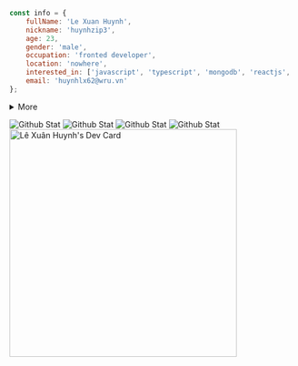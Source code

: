 ```javascript
const info = {
	fullName: 'Le Xuan Huynh',
	nickname: 'huynhzip3',
	age: 23,
	gender: 'male',
	occupation: 'fronted developer',
	location: 'nowhere',
	interested_in: ['javascript', 'typescript', 'mongodb', 'reactjs', 'nextjs', 'nodejs'],
	email: 'huynhlx62@wru.vn'
};
```

<details>
  <summary>More</summary>
	
## Stats 📈
[![Stats](https://github-readme-stats.vercel.app/api?username=huynh12345678&show_icons=true&hide_border=true&title_color=5865f2&icon_color=57f287&text_color=ffffff&bg_color=23272a&count_private=true "GitHub stats")](#)  
	
## Streak 🔥
[![GitHub Streak](http://github-readme-streak-stats.herokuapp.com?user=huynh12345678&hide_border=true&background=23272A&ring=5865F2&fire=ED4245&dates=FEE75C&currStreakLabel=ED4245&sideNums=5865F2&currStreakNum=57F287&sideLabels=FFFFFF&stroke=FFFFFF)](#)

## Most used languages 🌐
[![Languages](https://github-readme-stats.vercel.app/api/top-langs/?username=huynh12345678&title_color=5865f2&icon_color=57f287&text_color=ffffff&bg_color=23272a&hide_border=true&layout=compact)](#)

## Trophies 🏆
[![Trophies](https://github-profile-trophy.vercel.app/?username=huynh12345678&margin-w=10&theme=discord&no-frame=true)](#)

## Links 🔗
[![Discord](https://img.shields.io/badge/Discord-7289DA?style=for-the-badge&logo=discord&logoColor=white "Discord")](https://discord.com/users/905864303553445928)
[![Facebook](https://img.shields.io/badge/Facebook-1877F2?style=for-the-badge&logo=facebook&logoColor=white "Facebook")](https://www.facebook.com/xuanhuynh.le.54)
[![Homepage](https://img.shields.io/badge/Homepage-41BDF5?style=for-the-badge&logo=page&logoColor=white "Homepage")](https://huynh12345678.github.io/)

## Operating systems 💻
[![Windows](https://img.shields.io/badge/Windows-0078D6?style=for-the-badge&logo=windows&logoColor=white "Windows 10")](#)

## Devices 📱
[![Lenovo Legion Y7000](https://img.shields.io/badge/Aspire_F5_571-83B81A?style=for-the-badge&logo=arch-linux&logoColor=white "Aspire F5 571")](https://www.acer.com/)
[![iPhone 8 Plus](https://img.shields.io/badge/Redmi_9-FA6709?style=for-the-badge&logo=xiaomi&logoColor=white "Redmi 9")](https://www.mi.com/)

## Tools 🚀

### IDEs and editors
[![Rider](https://img.shields.io/badge/Rider-000000?style=for-the-badge&logo=Rider&logoColor=white "Rider")](https://www.jetbrains.com/rider)
[![WebStorm](https://img.shields.io/badge/WebStorm-000000?style=for-the-badge&logo=WebStorm&logoColor=white "WebStorm")](https://www.jetbrains.com/webstorm)
[![Code](https://img.shields.io/badge/Code-007ACC?style=for-the-badge&logo=visual%20studio%20code&logoColor=white "Code")](https://code.visualstudio.com)
[![NeoVim](https://img.shields.io/badge/NeoVim-57A143?style=for-the-badge&logo=NeoVim&logoColor=white "NeoVim")](https://neovim.io)
[![Sublime Text](https://img.shields.io/badge/Sublime_Text-FF9800?style=for-the-badge&logo=Sublime%20Text&logoColor=white "Sublime Text")](https://www.sublimetext.com)

### Browsers
[![Edge](https://img.shields.io/badge/Edge-0078D7?style=for-the-badge&logo=microsoft%20edge&logoColor=white "Microsoft Edge")](https://www.microsoft.com/edge)
[![Firefox](https://img.shields.io/badge/Firefox-FF7139?style=for-the-badge&logo=firefox%20browser&logoColor=white "Mozilla Firefox")](https://www.mozilla.org/firefox)

### Dev tools
[![Git](https://img.shields.io/badge/Git-F05032?style=for-the-badge&logo=git&logoColor=white "Git")](https://git-scm.com)
[![Azure](https://img.shields.io/badge/Azure-0078D4?style=for-the-badge&logo=microsoft%20azure&logoColor=white "Azure")](https://azure.microsoft.com)
[![Cloudflare](https://img.shields.io/badge/Cloudflare-F38020?style=for-the-badge&logo=cloudflare&logoColor=white "Cloudflare")](https://www.cloudflare.com)
[![CSharp](https://img.shields.io/badge/CSharp-239120?style=for-the-badge&logo=c-sharp&logoColor=white "C#")](https://dotnet.microsoft.com)

### Languages and frameworks
[![XAML](https://img.shields.io/badge/XAML-0C54C2?style=for-the-badge&logo=xaml&logoColor=white "XAML")](https://microsoft.com)
[![JavaScript](https://img.shields.io/badge/JavaScript-F7DF1E?style=for-the-badge&logo=javascript&logoColor=black "JavaScript")](https://developer.mozilla.org/en-US/docs/Web/JavaScript)
[![TypeScript](https://img.shields.io/badge/TypeScript-3178C6?style=for-the-badge&logo=typescript&logoColor=white "TypeScript")](https://www.typescriptlang.org)
[![React](https://img.shields.io/badge/React-61DAFB?style=for-the-badge&logo=react&logoColor=black "React")](https://reactjs.org)
[![Next.js](https://img.shields.io/badge/Next.js-000000?style=for-the-badge&logo=next.js&logoColor=white "Next.js")](https://nextjs.org)
[![Prisma](https://img.shields.io/badge/Prisma-2D3748?style=for-the-badge&logo=prisma&logoColor=white "Prisma")](https://www.prisma.io)
[![PostgreSQL](https://img.shields.io/badge/PostgreSQL-4169E1?style=for-the-badge&logo=postgresql&logoColor=white "PostgreSQL")](https://www.postgresql.org)
[![NodeJS](https://img.shields.io/badge/NodeJS-339933?style=for-the-badge&logo=node.js&logoColor=white "NodeJS")](https://nodejs.org)
[![Chakra](https://img.shields.io/badge/Chakra-319795?style=for-the-badge&logo=chakra%20ui&logoColor=white "Chakra")](https://chakra-ui.com)

## Featured repositories 🌟
[![Void](https://github-readme-stats.vercel.app/api/pin/?username=AlphaNecron&repo=Void&hide_border=true&title_color=5865f2&icon_color=57f287&text_color=ffffff&bg_color=23272a)](https://github.com/AlphaNecron/Void)
[![GKutt](https://github-readme-stats.vercel.app/api/pin/?username=AlphaNecron&repo=GKutt&hide_border=true&title_color=5865f2&icon_color=57f287&text_color=ffffff&bg_color=23272a)](https://github.com/AlphaNecron/GKutt)
[![lightdm-gab-nord](https://github-readme-stats.vercel.app/api/pin/?username=AlphaNecron&repo=lightdm-gab-nord&hide_border=true&title_color=5865f2&icon_color=57f287&text_color=ffffff&bg_color=23272a)](https://github.com/AlphaNecron/lightdm-gab-nord)
[![Kutt.NET](https://github-readme-stats.vercel.app/api/pin/?username=AlphaNecron&repo=KUTT.NET&hide_border=true&title_color=5865f2&icon_color=57f287&text_color=ffffff&bg_color=23272a)](https://github.com/AlphaNecron/Kutt.NET)
[![TitlebarZ](https://github-readme-stats.vercel.app/api/pin/?username=AlphaNecron&repo=TitlebarZ&hide_border=true&title_color=5865f2&icon_color=57f287&text_color=ffffff&bg_color=23272a)](https://github.com/AlphaNecron/TitlebarZ)
</details>

<!---
Huynh12345678/Huynh12345678 is a ✨ special ✨ repository because its `README.md` (this file) appears on your GitHub profile.
You can click the Preview link to take a look at your changes.
--->
![Github Stat](https://github-readme-stats.vercel.app/api?username=huynh12345678&show_icons=true&theme=tokyonight&hide=contribs,prs)
![Github Stat](https://github-readme-streak-stats.herokuapp.com/?user=huynh12345678&theme=tokyonight)
![Github Stat](https://github-readme-stats.vercel.app/api/top-langs/?username=huynh12345678&layout=compact&theme=tokyonight&langs_count=6)
![Github Stat](https://activity-graph.herokuapp.com/graph?username=huynh12345678&theme=react-dark&hide_border=true)
<a href="https://app.daily.dev/Huynhzip3"><img src="https://api.daily.dev/devcards/67e4fdfb82c34e699b6a121833fb625d.png?r=i8e" width="400" alt="Lê Xuân Huynh's Dev Card"/></a>
